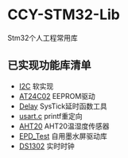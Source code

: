 # CCY-STM32-Lib
Stm32个人工程常用库

## 已实现功能库清单
- [I2C](Core%2FInc%2Fsoft_i2c.h) 软实现
- [AT24C02](Core%2FInc%2Fat24c02.h) EEPROM驱动
- [Delay](Core%2FInc%2Fdelay.h) SysTick延时函数工具
- [usart.c](Core%2FSrc%2Fusart.c) printf重定向
- [AHT20](Core%2FInc%2Faht20.h) AHT20温湿度传感器
- [EPD_Test](epd%2Fexamples%2FEPD_Test.h) 自用墨水屏驱动库
- [DS1302](Core%2FInc%2Fds1302.h) 实时时钟